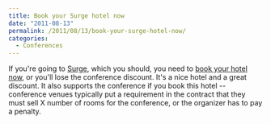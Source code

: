 ```yaml
---
title: Book your Surge hotel now
date: "2011-08-13"
permalink: /2011/08/13/book-your-surge-hotel-now/
categories:
  - Conferences
---
```

If you're going to [Surge][1], which you should, you need to [book your hotel now][2], or you'll lose the conference discount. It's a nice hotel and a great discount. It also supports the conference if you book this hotel -- conference venues typically put a requirement in the contract that they must sell X number of rooms for the conference, or the organizer has to pay a penalty.

 [1]: http://omniti.com/surge/2011/
 [2]: http://omniti.com/surge/2011/hotelandtravel
